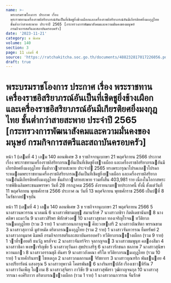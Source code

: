 ```yaml
---
name: >-
  พระบรมราชโองการ ประกาศ เรื่อง
  พระราชทานเครื่องราชอิสริยาภรณ์อันเป็นที่เชิดชูยิ่งช้างเผือกและเครื่องราชอิสริยาภรณ์อันมีเกียรติยศยิ่งมงกุฎไทย
  ชั้นต่ำกว่าสายสะพาย ประจำปี 2565 [กระทรวงการพัฒนาสังคมและความมั่นคงของมนุษย์
  กรมกิจการสตรีและสถาบันครอบครัว]
date: '2023-11-21'
category: ข พิเศษ
volume: 140
section: 3
page: 11 เล่มที่ 4
source: 'https://ratchakitcha.soc.go.th/documents/488232817017226056.pdf'
draft: true
---
```


# พระบรมราชโองการ ประกาศ เรื่อง พระราชทานเครื่องราชอิสริยาภรณ์อันเป็นที่เชิดชูยิ่งช้างเผือกและเครื่องราชอิสริยาภรณ์อันมีเกียรติยศยิ่งมงกุฎไทย ชั้นต่ำกว่าสายสะพาย ประจำปี 2565 [กระทรวงการพัฒนาสังคมและความมั่นคงของมนุษย์ กรมกิจการสตรีและสถาบันครอบครัว]

หน้า 1 (เลมที่ 4 ) เลม 140 ตอนพิเศษ 3 ข ราชกิจจานุเบกษา 21 พฤศจิกายน 2566 ประกาศ เรื่อง พระราชทานเครื่องราชอิสริยาภรณอันเป็นที่เชิดชูยิ่งชางเผือก และเครื่องราชอิสริยาภรณอันมีเกียรติยศยิ่งมงกุฎไทย ชั้นต่ํากวาสายสะพาย ประจําป 2565 ทรงพระกรุณาโปรดเกลาโปรดกระหมอมพระราชทานเครื่องราชอิสริยาภรณอันเป็นที่เชิดชูยิ่งชางเผือก และเครื่องราชอิสริยาภรณอันมีเกียรติยศยิ่งมงกุฎไทย ชั้นต่ํากวาสายสะพาย รวมทั้งสิ้น 403,981 ราย เนื่องในโอกาสพระราชพิธีเฉลิมพระชนมพรรษา วันที่ 28 กรกฎาคม 2565 ดังรายนามทายประกาศนี้ ทั้งนี้ ตั้งแต่วันที่ 11 พฤศจิกายน พุทธศักราช 2566 ประกาศ ณ วันที่ 13 พฤศจิกายน พุทธศักราช 2566 เป็นปที่ 8 ในรัชกาลปจจุบัน

หน้า 11 (เลมที่ 4 ) เลม 140 ตอนพิเศษ 3 ข ราชกิจจานุเบกษา 21 พฤศจิกายน 2566 5 นางสาวนพวรรณ นวลมณี 6 นางสาวพิชามญชุ สมานรักษ์ 7 นางสาวภธิรา กิตติเดชานันท 8 นางศลิษา ผะดาวัน 9 นางสาวสิริพร พิทักษ์วงศ 10 นางสาวสุชาดา ทองเจริญโรจน ทวีติยาภรณมงกุฎไทย (รวม 3 ราย) 1 นางสาวกนกกาญจน ศีละวงษเสรี 2 นางสาวบัณฑิตา พรรณขาม 3 นางสาวสุภาวดี มูฮําหมัด ตริตาภรณมงกุฎไทย (รวม 2 ราย) 1 นางสาวจันทวรรณ ยิ้มทรัพย์ 2 นางสาวภานุมาศ ฉิมพลี กรมกิจการสตรีและสถาบันครอบครัว ทวีติยาภรณชางเผือก (รวม 9 ราย) 1 วาที่รอยตรี ธนวัฏ พรสัจจะ 2 นางสาวจันทร์จิรา จุลกาญจน 3 นางสาวชมพูนุท คลองสีมา 4 นางสาวธิดา พงษเจริญชัย 5 นางสาวยุวันดา สุขประเสริฐ 6 นางสาวรักชนก ชลภาพ 7 นางสาวสุนิษา หวานแกว 8 นางสาวอรรณชุลี คันศร 9 นางสาวอังคณา ศรีโต ทวีติยาภรณมงกุฎไทย (รวม 10 ราย) 1 นายศักรินทร ไชยเตกูล 2 นางสาวกมลกานต จิรัชยากร 3 นางสาวบุณฑริก พันธนอย 4 นางปรียารัตน์ แสงอรุณ 5 นางสาวยุพาวดี โคตรพันธ 6 นางรินทรปภัส เรืองเชาวหิรัณ 7 นางสาววันเพ็ญ ไผงาม 8 นางสาวสุจิตรา กาวิชัย 9 นางสาวสุพัตรา วุฒิกาญจนกุล 10 นางสาวสุวรรณา คงศิริถาวร ตริตาภรณชางเผือก (รวม 1 ราย) 1 นางสาวกนกวรรณ จั่นรักษ์
